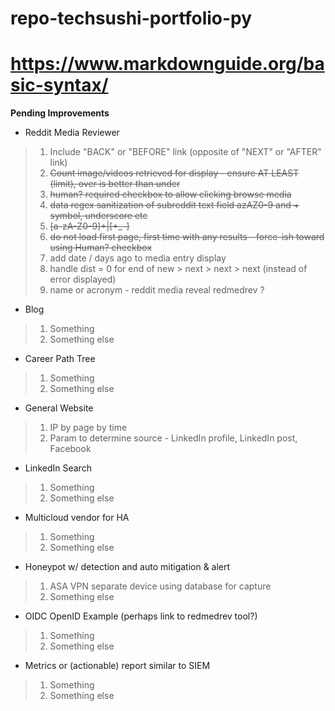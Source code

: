 # repo-techsushi-portfolio-py
#
# https://www.markdownguide.org/basic-syntax/

**Pending Improvements**
* Reddit Media Reviewer

>
> 1. Include "BACK" or "BEFORE" link (opposite of "NEXT" or "AFTER" link)
> 2. ~~Count image/videos retrieved for display - ensure AT LEAST (limit), over is better than under~~
> 3. ~~human? required checkbox to allow clicking browse media~~
> 4. ~~data regex sanitization of subreddit text field azAZ0-9 and + symbol, underscore etc~~
> 5. ~~[a-zA-Z0-9]+|[\+\_\-]~~
> 6. ~~do not load first page, first time with any results - force-ish toward using Human? checkbox~~
> 7. add date / days ago to media entry display
> 8. handle dist = 0 for end of new > next > next > next (instead of error displayed)
> 9. name or acronym - reddit media reveal redmedrev ?
>

* Blog

>
> 1. Something
> 2. Something else
>

* Career Path Tree

>
> 1. Something
> 2. Something else
>

* General Website

>
> 1. IP by page by time
> 2. Param to determine source - LinkedIn profile, LinkedIn post, Facebook
>

* LinkedIn Search

>
> 1. Something
> 2. Something else
>

* Multicloud vendor for HA

>
> 1. Something
> 2. Something else
>

* Honeypot w/ detection and auto mitigation & alert

>
> 1. ASA VPN separate device using database for capture
> 2. Something else
>

* OIDC OpenID Example (perhaps link to redmedrev tool?)

>
> 1. Something
> 2. Something else
>

* Metrics or (actionable) report similar to SIEM

>
> 1. Something
> 2. Something else
>


